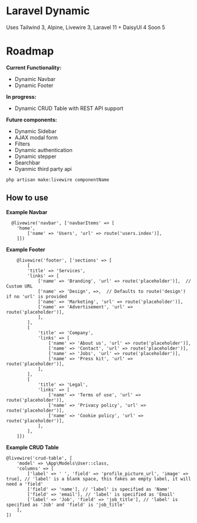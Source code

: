 # Laravel Dynamic
Uses Tailwind 3, Alpine, Livewire 3, Laravel 11 + DaisyUI 4 Soon 5

# Roadmap
**Current Functionality:**
- Dynamic Navbar
- Dynamic Footer

**In progress:**
- Dynamic CRUD Table with REST API support

**Future components:**
- Dynamic Sidebar
- AJAX modal form
- Filters
- Dynamic authentication
- Dynamic stepper
- Searchbar
- Dyanmic third party api

```
php artisan make:livewire componentName
```

## How to use
**Example Navbar**
```
  @livewire('navbar', ['navbarItems' => [
    'home',
        ['name' => 'Users', 'url' => route('users.index')],
    ]])
```

**Example Footer**
```
    @livewire('footer', ['sections' => [
        [
        'title' => 'Services',
        'links' => [
            ['name' => 'Branding', 'url' => route('placeholder')],  // Custom URL
            ['name' => 'Design', =>,  // Defaults to route('design') if no 'url' is provided
            ['name' => 'Marketing', 'url' => route('placeholder')],
            ['name' => 'Advertisement', 'url' => route('placeholder')],
            ],
        ],
        [
            'title' => 'Company',
            'links' => [
                ['name' => 'About us', 'url' => route('placeholder')],
                ['name' => 'Contact', 'url' => route('placeholder')],
                ['name' => 'Jobs', 'url' => route('placeholder')],
                ['name' => 'Press kit', 'url' => route('placeholder')],
            ],
        ],
        [
            'title' => 'Legal',
            'links' => [
                ['name' => 'Terms of use', 'url' => route('placeholder')],
                ['name' => 'Privacy policy', 'url' => route('placeholder')],
                ['name' => 'Cookie policy', 'url' => route('placeholder')],
            ],
        ],
    ]])
```

**Example CRUD Table**
```
@livewire('crud-table', [
    'model' => \App\Models\User::class,
    'columns' => [
        ['label' => ' ', 'field' => 'profile_picture_url', 'image' => true], // 'label' is a blank space, this fakes an empty label, it will need a 'field'
        ['field' => 'name'], // 'label' is specified as 'Name'
        ['field' => 'email'], // 'label' is specified as 'Email'
        ['label' => 'Job', 'field' => 'job_title'], // 'label' is specified as 'Job' and 'field' is 'job_title'
    ],
])
```
